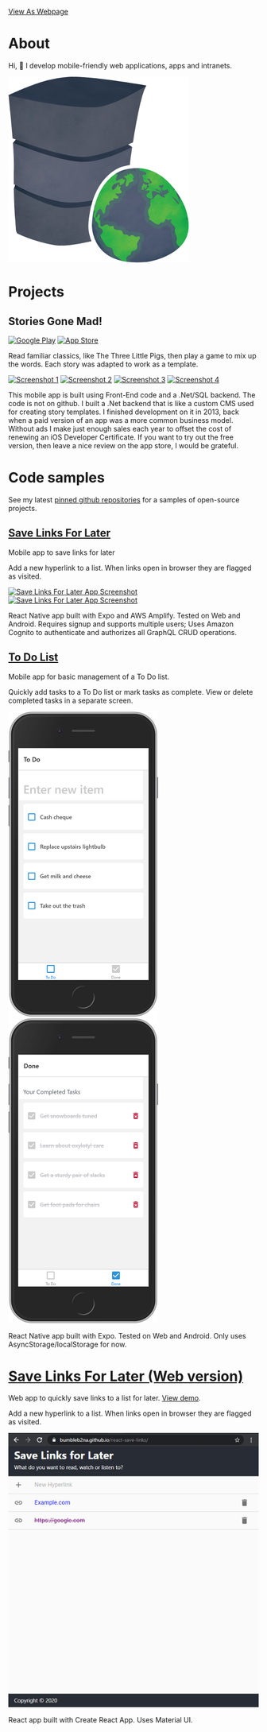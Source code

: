 [View As Webpage](https://bumbleb2na.github.io)

# About
  
Hi, 👋 I develop mobile-friendly web applications, apps and intranets.

![Retro Database and Web](https://raw.githubusercontent.com/BumbleB2na/bumbleb2na.github.io/master/retro-database-and-web.png)

# Projects

## Stories Gone Mad!

[![Google Play](https://developer.android.com/images/brand/en_generic_rgb_wo_45.png)](https://play.google.com/store/apps/details?id=com.BumbleB2na.StoriesGoneMad) [![App Store](http://mobilewebsmart.com/StoriesGoneMad/images/Download_on_the_App_Store_Badge_US-UK_135x40.svg)](https://apps.apple.com/us/app/stories-gone-mad/id724532866?ls=1)

Read familiar classics, like The Three Little Pigs, then play a game to mix up the words. Each story was adapted to work as a template.

[![Screenshot 1](http://mobilewebsmart.com/StoriesGoneMad/images/screens/480x800_screen1_t.png)](http://mobilewebsmart.com/StoriesGoneMad/images/screens/480x800_screen1.png)
[![Screenshot 2](http://mobilewebsmart.com/StoriesGoneMad/images/screens/480x800_screen2_t.png)](http://mobilewebsmart.com/StoriesGoneMad/images/screens/480x800_screen2.png)
[![Screenshot 3](http://mobilewebsmart.com/StoriesGoneMad/images/screens/480x800_screen3_t.png)](http://mobilewebsmart.com/StoriesGoneMad/images/screens/480x800_screen3.png)
[![Screenshot 4](http://mobilewebsmart.com/StoriesGoneMad/images/screens/480x800_screen4_t.png)](http://mobilewebsmart.com/StoriesGoneMad/images/screens/480x800_screen4.png)

This mobile app is built using Front-End code and a .Net/SQL backend. The code is not on github. I built a .Net backend that is like a custom CMS used for creating story templates. I finished development on it in 2013, back when a paid version of an app was a more common business model. Without ads I make just enough sales each year to offset the cost of renewing an iOS Developer Certificate. If you want to try out the free version, then leave a nice review on the app store, I would be grateful.

# Code samples
See my latest [pinned github repositories](https://github.com/BumbleB2na) for a samples of open-source projects.

## [Save Links For Later](https://github.com/BumbleB2na/react-native-save-links-app/)

Mobile app to save links for later

Add a new hyperlink to a list. When links open in browser they are flagged as visited.

[![Save Links For Later App Screenshot](https://raw.githubusercontent.com/BumbleB2na/react-native-save-links-app/master/screenshots/react-native-save-links-screen1_s.png)](https://raw.githubusercontent.com/BumbleB2na/react-native-save-links-app/master/screenshots/react-native-save-links-screen1.png)
[![Save Links For Later App Screenshot](https://raw.githubusercontent.com/BumbleB2na/react-native-save-links-app/master/screenshots/react-native-save-links-screen2_s.png)](https://raw.githubusercontent.com/BumbleB2na/react-native-save-links-app/master/screenshots/react-native-save-links-screen2.png)

React Native app built with Expo and AWS Amplify. Tested on Web and Android. Requires signup and supports multiple users; Uses Amazon Cognito to authenticate and authorizes all GraphQL CRUD operations.

## [To Do List](https://github.com/BumbleB2na/react-native-todo-app/)

Mobile app for basic management of a To Do list.

Quickly add tasks to a To Do list or mark tasks as complete. View or delete completed tasks in a separate screen.

[![To Do App Screenshot](https://raw.githubusercontent.com/BumbleB2na/react-native-todo-app/master/screenshots/react-native-todo-screen1_s.png)](https://raw.githubusercontent.com/BumbleB2na/react-native-todo-app/master/screenshots/react-native-todo-screen1.png)
[![To Do App Screenshot](https://raw.githubusercontent.com/BumbleB2na/react-native-todo-app/master/screenshots/react-native-todo-screen2_s.png)](https://raw.githubusercontent.com/BumbleB2na/react-native-todo-app/master/screenshots/react-native-todo-screen2.png)

React Native app built with Expo. Tested on Web and Android. Only uses AsyncStorage/localStorage for now.

# [Save Links For Later (Web version)](https://github.com/BumbleB2na/react-save-links)

Web app to quickly save links to a list for later. [View demo](https://bumbleb2na.github.io/react-save-links).

Add a new hyperlink to a list. When links open in browser they are flagged as visited.

[![Save Links For Later Screenshot](
https://raw.githubusercontent.com/BumbleB2na/react-save-links/master/screenshots/react-save-links-screen1_s.png)](
https://raw.githubusercontent.com/BumbleB2na/react-save-links/master/screenshots/react-save-links-screen1.png)

React app built with Create React App. Uses Material UI.
